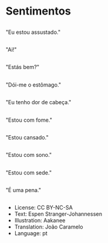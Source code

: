 # Sentimentos

##
"Eu estou assustado."

##
"Ai!"

##
"Estás bem?"

##
"Dói-me o estômago."

##
"Eu tenho dor de cabeça."

##
"Estou com fome."

##
"Estou cansado."

##
"Estou com sono."

##
"Estou com sede."

##
"É uma pena."

##
* License: CC BY-NC-SA
* Text: Espen Stranger-Johannessen
* Illustration: Aakanee
* Translation: João Caramelo
* Language: pt
